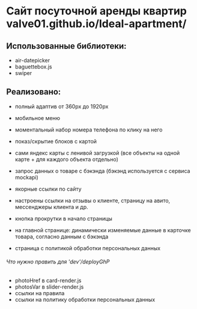 # Сайт посуточной аренды квартир valve01.github.io/Ideal-apartment/

## Использованные библиотеки:
- air-datepicker
- baguettebox.js
- swiper

## Реализовано:
- полный адаптив от 360px до 1920px
- мобильное меню
- моментальный набор номера телефона по клику на него
- показ/скрытие блоков с картой
- сами яндекс карты с ленивой загрузкой (все объекты на одной карте + для каждого объекта отдельно)
- запрос данных о товаре с бэкэнда (бэкэнд используется с сервиса mockapi)
- якорные ссылки по сайту
- настроены ссылки на отзывы о клиенте, страницу на авито, мессенджеры клиента и др.
- кнопка прокрутки в начало страницы

- на главной странице: динамически изменяемые данные в карточке товара, согласно данным с бэкэнда





- страница с политикой обработки персональных данных

###### Что нужно править для 'dev'/deployGhP

- photoHref в card-render.js
- photosVar в slider-render.js
- ссылки на правила 
- ссылки на политику обработки персональных данных